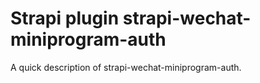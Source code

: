 # Strapi plugin strapi-wechat-miniprogram-auth

A quick description of strapi-wechat-miniprogram-auth.

